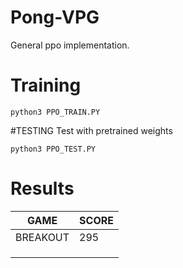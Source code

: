 # Pong-VPG
General ppo implementation. 

# Training
```
python3 PPO_TRAIN.PY
```

#TESTING
Test with pretrained weights
```
python3 PPO_TEST.PY
```

# Results

| GAME          | SCORE         |        
| ------------- | ------------- |
| BREAKOUT      | 295           |
|               |               |
|               |               |
|               |               |
